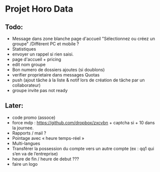 # Projet Horo Data


## Todo:
* Message dans zone blanche page d'accueil "Sélectionnez ou créez un groupe" /Différent PC et mobile ?
* Statistiques
* envoyer un rappel si rien saisi.
* page d'accueil + pricing
* edit nom groupe
* Bon numero de dossiers ajoutes (si doublons)
* verifier proprietaire dans messages Quotas
* push (ajout tâche à la liste & notif lors de création de tâche par un collaborateur)
* groupe invite pas not ready


## Later:
* code promo (assoce)
* force mdp : https://github.com/dropbox/zxcvbn + captcha si + 10 dans la journee.
* Rapports / mail ?
* Pointage avec « heure temps-réel »
* Multi-langues
* Transférer la possession du compte vers un autre compte (ex : qq1 qui s’en va de l’entreprise)
* heure de fin / heure de debut ???
* faire un logo
